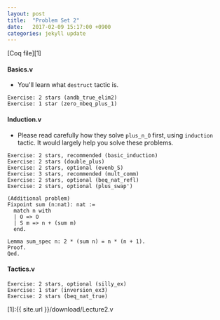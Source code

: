 ```yaml
---
layout: post
title:  "Problem Set 2"
date:   2017-02-09 15:17:00 +0900
categories: jekyll update
---
```


[Coq file][1]

#### Basics.v

- You'll learn what `destruct` tactic is.

```
Exercise: 2 stars (andb_true_elim2)
Exercise: 1 star (zero_nbeq_plus_1)
```

#### Induction.v

- Please read carefully how they solve `plus_n_O` first, using `induction` tactic. It would largely help you solve these problems.

```
Exercise: 2 stars, recommended (basic_induction)
Exercise: 2 stars (double_plus)
Exercise: 2 stars, optional (evenb_S)
Exercise: 3 stars, recommended (mult_comm)
Exercise: 2 stars, optional (beq_nat_refl)
Exercise: 2 stars, optional (plus_swap')
```

```
(Additional problem)
Fixpoint sum (n:nat): nat :=
  match n with
  | O => O
  | S m => n + (sum m)
  end.

Lemma sum_spec n: 2 * (sum n) = n * (n + 1).
Proof.
Qed.
```

#### Tactics.v
```
Exercise: 2 stars, optional (silly_ex)
Exercise: 1 star (inversion_ex3)
Exercise: 2 stars (beq_nat_true)
```

[1]:{{ site.url }}/download/Lecture2.v
